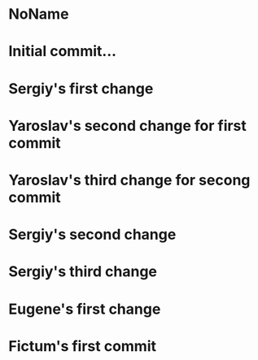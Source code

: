 # NoName
# Initial commit...
# Sergiy's first change
# Yaroslav's second change for first commit 
# Yaroslav's third change for secong commit 
# Sergiy's second change
# Sergiy's third change
# Eugene's first change
# Fictum's first commit
